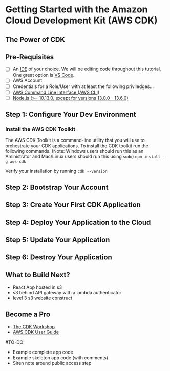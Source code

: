 # Getting Started with the Amazon Cloud Development Kit (AWS CDK)

## The Power of CDK

## Pre-Requisites
- [ ] An [IDE](https://www.codecademy.com/article/what-is-an-ide) of your choice.  We will be editing code throughout this tutorial.  One great option is [VS Code](https://code.visualstudio.com/download).
- [ ] AWS Account
- [ ] Credentials for a Role/User with at least the following priviledges...
- [ ] [AWS Command Line Interface (AWS CLI)](https://docs.aws.amazon.com/cli/latest/userguide/cli-chap-getting-started.html)
- [ ] [Node.js (>= 10.13.0, except for versions 13.0.0 - 13.6.0)](https://nodejs.org/en)

## Step 1: Configure Your Dev Environment
### Install the AWS CDK Toolkit
The AWS CDK Toolkit is a command-line utility that you will use to orchestrate your CDK applications.  To install the CDK toolkit run the following commands.
(Note: Windows users should run this as an Aministrator and Mac/Linux users should run this using `sudo`)
`npm install -g aws-cdk`

Verify your installation by running `cdk --version`

## Step 2: Bootstrap Your Account

## Step 3: Create Your First CDK Application

## Step 4: Deploy Your Application to the Cloud 

## Step 5: Update Your Application

## Step 6: Destroy Your Application

## What to Build Next? 
- React App hosted in s3
- s3 behind API gateway with a lambda authenticator
- level 3 s3 website construct

## Become a Pro
- [The CDK Workshop](https://cdkworkshop.com/)
- [AWS CDK User Guide](https://docs.aws.amazon.com/CDK/latest/userguide)


#TO-DO:
- Example complete app code
- Example skeleton app code (with comments)
- Siren note around public access step 